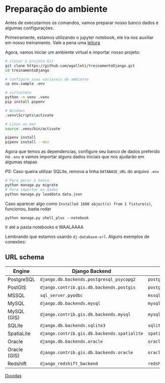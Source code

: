 # Preparação do ambiente

Antes de executarmos os comandos, vamos preparar nosso banco dados e algumas configurações.

Primeiramente, estamos utilizando o jupyter notebook, ele ira nos auxiliar em nosso treinamento. Vale a pena uma [leitura](https://jupyter-notebook.readthedocs.io/en/stable/)

Agora, vamos iniciar um ambiente virtual e importar nosso projeto:

```bash
# clonar o projeto Git
git clone https://github.com/wgalleti/treinamentoDjango.git
cd treinamentoDjango

# configure suas variaveis de ambiente
cp env.sample .env

# virtualenv
python -m venv .venv
pip install pipenv

# Windows
.venv\Scripts\activate

# Linux ou mac
source .venv/bin/activate

pipenv install
pipenv install --dev
```

Agora que temos as dependencias, configure seu banco de dados preferido no `.env` e vamos importar alguns dados iniciais que nos ajudarão em algumas etapas

*PS*: Caso queira utilizar SQLite, remova a linha `DATABASE_URL` do arquivo `.env`

```bash
# Para gerar o banco
python manage.py migrate
# Para importar os dados
python manage.py loaddata data.json
```

Caso aparecer algo como `Installed 1680 object(s) from 1 fixture(s)`, funcionou, basta rodar

```
python manage.py shell_plus --notebook
```

Ir até a pasta notebooks e WAALAAAA


Lembrando que estamos usando `dj-database-url`. Alguns exemplos de conexões:

URL schema
----------

| Engine      | Django Backend                                | URL                                              |
|---|---|---|
| PostgreSQL  | ``django.db.backends.postgresql_psycopg2``    | ``postgres://USER:PASSWORD@HOST:PORT/NAME`` |
| PostGIS     | ``django.contrib.gis.db.backends.postgis``    | ``postgis://USER:PASSWORD@HOST:PORT/NAME``       |
| MSSQL       | ``sql_server.pyodbc``                         | ``mssql://USER:PASSWORD@HOST:PORT/NAME``         |
| MySQL       | ``django.db.backends.mysql``                  | ``mysql://USER:PASSWORD@HOST:PORT/NAME``         |
| MySQL (GIS) | ``django.contrib.gis.db.backends.mysql``      | ``mysqlgis://USER:PASSWORD@HOST:PORT/NAME``      |
| SQLite      | ``django.db.backends.sqlite3``                | ``sqlite:///PATH``                        |
| SpatiaLite  | ``django.contrib.gis.db.backends.spatialite`` | ``spatialite:///PATH``                      |
| Oracle      | ``django.db.backends.oracle``                 | ``oracle://USER:PASSWORD@HOST:PORT/NAME``    |
| Oracle (GIS)| ``django.contrib.gis.db.backends.oracle``     | ``oraclegis://USER:PASSWORD@HOST:PORT/NAME``     |
| Redshift    | ``django_redshift_backend``                   | ``redshift://USER:PASSWORD@HOST:PORT/NAME``      |

[Duvidas](https://github.com/kennethreitz/dj-database-url)

